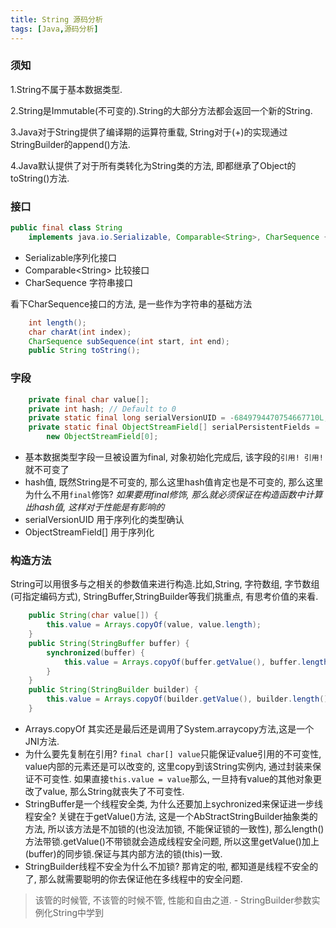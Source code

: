 ```yaml
---
title: String 源码分析
tags: [Java,源码分析]
---
```


### 须知

1.String不属于基本数据类型.

2.String是Immutable(不可变的).String的大部分方法都会返回一个新的String.

3.Java对于String提供了编译期的运算符重载, String对于(+)的实现通过StringBuilder的append()方法.

4.Java默认提供了对于所有类转化为String类的方法, 即都继承了Object的toString()方法.

### 接口
```java
public final class String
    implements java.io.Serializable, Comparable<String>, CharSequence {
```

- Serializable序列化接口
- Comparable\<String> 比较接口
- CharSequence 字符串接口

看下CharSequence接口的方法, 是一些作为字符串的基础方法

```java
    int length();
    char charAt(int index);
    CharSequence subSequence(int start, int end);
    public String toString();
```
### 字段

```java
    private final char value[];
    private int hash; // Default to 0
    private static final long serialVersionUID = -6849794470754667710L;
    private static final ObjectStreamField[] serialPersistentFields =
        new ObjectStreamField[0];
```
- 基本数据类型字段一旦被设置为final, 对象初始化完成后, 该字段的`引用! 引用!`就不可变了
- hash值, 既然String是不可变的, 那么这里hash值肯定也是不可变的, 那么这里为什么不用`final`修饰? *如果要用final修饰, 那么就必须保证在构造函数中计算出hash值, 这样对于性能是有影响的*
- serialVersionUID 用于序列化的类型确认
- ObjectStreamField[] 用于序列化

### 构造方法
String可以用很多与之相关的参数值来进行构造.比如,String, 字符数组, 字节数组(可指定编码方式), StringBuffer,StringBuilder等我们挑重点, 有思考价值的来看.
```java
    public String(char value[]) {
        this.value = Arrays.copyOf(value, value.length);
    }
    public String(StringBuffer buffer) {
        synchronized(buffer) {
            this.value = Arrays.copyOf(buffer.getValue(), buffer.length());
        }
    }
    public String(StringBuilder builder) {
        this.value = Arrays.copyOf(builder.getValue(), builder.length());
    }
```
- Arrays.copyOf 其实还是最后还是调用了System.arraycopy方法,这是一个JNI方法.
- 为什么要先复制在引用? `final char[] value`只能保证value引用的不可变性, value内部的元素还是可以改变的, 这里copy到该String实例内, 通过封装来保证不可变性.
	如果直接`this.value = value`那么, 一旦持有value的其他对象更改了value, 那么String就丧失了不可变性.
- StringBuffer是一个线程安全类, 为什么还要加上sychronized来保证进一步线程安全? 关键在于getValue()方法, 这是一个AbStractStringBuilder抽象类的方法, 所以该方法是不加锁的(也没法加锁, 不能保证锁的一致性), 那么length()方法带锁.getValue()不带锁就会造成线程安全问题, 所以这里getValue()加上(buffer)的同步锁.保证与其内部方法的锁(this)一致.
- StringBuilder线程不安全为什么不加锁? 那肯定的啦, 都知道是线程不安全的了, 那么就需要聪明的你去保证他在多线程中的安全问题. 

>该管的时候管, 不该管的时候不管, 性能和自由之道. - StringBuilder参数实例化String中学到

